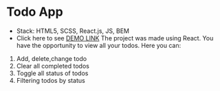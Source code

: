 # Todo App
- Stack: HTML5, SCSS, React.js, JS, BEM
- Click here to see [DEMO LINK](https://Fynkzia.github.io/react-todo-app/)
The project was made using React. You have the opportunity to view all your todos.
Here you can:
1. Add, delete,change todo
2. Clear all completed todos
3. Toggle all status of todos
4. Filtering todos by status
